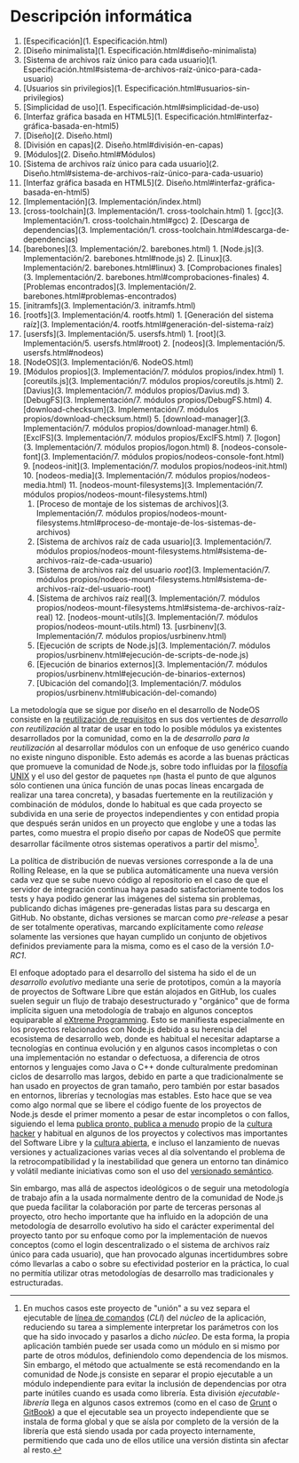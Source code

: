 # Descripción informática

1. [Especificación](1. Especificación.html)
  1. [Diseño minimalista](1. Especificación.html#diseño-minimalista)
  2. [Sistema de archivos raíz único para cada usuario](1. Especificación.html#sistema-de-archivos-raíz-único-para-cada-usuario)
  3. [Usuarios sin privilegios](1. Especificación.html#usuarios-sin-privilegios)
  4. [Simplicidad de uso](1. Especificación.html#simplicidad-de-uso)
  5. [Interfaz gráfica basada en HTML5](1. Especificación.html#interfaz-gráfica-basada-en-html5)
2. [Diseño](2. Diseño.html)
  1. [División en capas](2. Diseño.html#división-en-capas)
  2. [Módulos](2. Diseño.html#Módulos)
  3. [Sistema de archivos raíz único para cada usuario](2. Diseño.html#sistema-de-archivos-raíz-único-para-cada-usuario)
  4. [Interfaz gráfica basada en HTML5](2. Diseño.html#interfaz-gráfica-basada-en-html5)
3. [Implementación](3. Implementación/index.html)
  1. [cross-toolchain](3. Implementación/1. cross-toolchain.html)
    1. [gcc](3. Implementación/1. cross-toolchain.html#gcc)
    2. [Descarga de dependencias](3. Implementación/1. cross-toolchain.html#descarga-de-dependencias)
  2. [barebones](3. Implementación/2. barebones.html)
    1. [Node.js](3. Implementación/2. barebones.html#node.js)
    2. [Linux](3. Implementación/2. barebones.html#linux)
    3. [Comprobaciones finales](3. Implementación/2. barebones.html#comprobaciones-finales)
    4. [Problemas encontrados](3. Implementación/2. barebones.html#problemas-encontrados)
  3. [initramfs](3. Implementación/3. initramfs.html)
  4. [rootfs](3. Implementación/4. rootfs.html)
    1. [Generación del sistema raíz](3. Implementación/4. rootfs.html#generación-del-sistema-raíz)
  5. [usersfs](3. Implementación/5. usersfs.html)
    1. [root](3. Implementación/5. usersfs.html#root)
    2. [nodeos](3. Implementación/5. usersfs.html#nodeos)
  6. [NodeOS](3. Implementación/6. NodeOS.html)
  7. [Módulos propios](3. Implementación/7. módulos propios/index.html)
    1. [coreutils.js](3. Implementación/7. módulos propios/coreutils.js.html)
    2. [Davius](3. Implementación/7. módulos propios/Davius.md)
    3. [DebugFS](3. Implementación/7. módulos propios/DebugFS.html)
    4. [download-checksum](3. Implementación/7. módulos propios/download-checksum.html)
    5. [download-manager](3. Implementación/7. módulos propios/download-manager.html)
    6. [ExclFS](3. Implementación/7. módulos propios/ExclFS.html)
    7. [logon](3. Implementación/7. módulos propios/logon.html)
    8. [nodeos-console-font](3. Implementación/7. módulos propios/nodeos-console-font.html)
    9. [nodeos-init](3. Implementación/7. modulos propios/nodeos-init.html)
    10. [nodeos-media](3. Implementación/7. módulos propios/nodeos-media.html)
    11. [nodeos-mount-filesystems](3. Implementación/7. módulos propios/nodeos-mount-filesystems.html)
      1. [Proceso de montaje de los sistemas de archivos](3. Implementación/7. módulos propios/nodeos-mount-filesystems.html#proceso-de-montaje-de-los-sistemas-de-archivos)
      2. [Sistema de archivos raíz de cada usuario](3. Implementación/7. módulos propios/nodeos-mount-filesystems.html#sistema-de-archivos-raíz-de-cada-usuario)
      3. [Sistema de archivos raíz del usuario *root*](3. Implementación/7. módulos propios/nodeos-mount-filesystems.html#sistema-de-archivos-raíz-del-usuario-root)
      4. [Sistema de archivos raíz real](3. Implementación/7. módulos propios/nodeos-mount-filesystems.html#sistema-de-archivos-raíz-real)
    12. [nodeos-mount-utils](3. Implementación/7. módulos propios/nodeos-mount-utils.html)
    13. [usrbinenv](3. Implementación/7. módulos propios/usrbinenv.html)
      1. [Ejecución de scripts de Node.js](3. Implementación/7. módulos propios/usrbinenv.html#ejecución-de-scripts-de-node.js)
      2. [Ejecución de binarios externos](3. Implementación/7. módulos propios/usrbinenv.html#ejecución-de-binarios-externos)
      3. [Ubicación del comando](3. Implementación/7. módulos propios/usrbinenv.html#ubicación-del-comando)


La metodología que se sigue por diseño en el desarrollo de NodeOS consiste en la
[reutilización de requisitos](http://www.ecured.cu/index.php/Reutilización_de_requisitos)
en sus dos vertientes de *desarrollo con reutilización* al tratar de usar en
todo lo posible módulos ya existentes desarrollados por la comunidad, como en la
de *desarrollo para la reutilización* al desarrollar módulos con un enfoque de
uso genérico cuando no existe ninguno disponible. Esto además es acorde a las
buenas prácticas que promueve la comunidad de Node.js, sobre todo influidas por
la [filosofía UNIX](https://en.wikipedia.org/wiki/Unix_philosophy) y el uso del
gestor de paquetes `npm` (hasta el punto de que algunos sólo contienen una única
función de unas pocas líneas encargada de realizar una tarea concreta), y
basadas fuertemente en la reutilización y combinación de módulos, donde lo
habitual es que cada proyecto se subdivida en una serie de proyectos
independientes y con entidad propia que después serán unidos en un proyecto que
englobe y une a todas las partes, como muestra el propio diseño por capas de
NodeOS que permite desarrollar fácilmente otros sistemas operativos a partir del
mismo[^1].

La política de distribución de nuevas versiones corresponde a la de una Rolling
Release, en la que se publica automáticamente una nueva versión cada vez que se
sube nuevo código al repositorio en el caso de que el servidor de integración
continua haya pasado satisfactoriamente todos los tests y haya podido generar
las imágenes del sistema sin problemas, publicando dichas imágenes pre-generadas
listas para su descarga en GitHub. No obstante, dichas versiones se marcan como
*pre-release* a pesar de ser totalmente operativas, marcando explícitamente como
*release* solamente las versiones que hayan cumplido un conjunto de objetivos
definidos previamente para la misma, como es el caso de la versión *1.0-RC1*.

El enfoque adoptado para el desarrollo del sistema ha sido el de un *desarrollo
evolutivo* mediante una serie de prototipos, común a la mayoría de proyectos de
Software Libre que están alojados en GitHub, los cuales suelen seguir un flujo
de trabajo desestructurado y "orgánico" que de forma implícita siguen una
metodología de trabajo en algunos conceptos equiparable al
[eXtreme Programming](https://es.wikipedia.org/wiki/Programación_extrema). Esto
se manifiesta especialmente en los proyectos relacionados con Node.js debido a
su herencia del ecosistema de desarrollo web, donde es habitual el necesitar
adaptarse a tecnologías en continua evolución y en algunos casos incompletas o
con una implementación no estandar o defectuosa, a diferencia de otros entornos
y lenguajes como Java o C++ donde culturalmente predominan ciclos de desarrollo
mas largos, debido en parte a que tradicionalmente se han usado en proyectos de
gran tamaño, pero también por estar basados en entornos, librerías y tecnologías
mas estables. Esto hace que se vea como algo normal que se libere el código
fuente de los proyectos de Node.js desde el primer momento a pesar de estar
incompletos o con fallos, siguiendo el lema
[publica pronto, publica a menudo](https://es.wikipedia.org/wiki/Release_early,_release_often)
propio de la [cultura hacker](https://es.wikipedia.org/wiki/Ética_hacker) y
habitual en algunos de los proyectos y colectivos mas importantes del Software
Libre y la [cultura abierta](https://es.wikipedia.org/wiki/Cultura_libre), e
incluso el lanzamiento de nuevas versiones y actualizaciones varias veces al día
solventando el problema de la retrocompatibilidad y la inestabilidad que genera
un entorno tan dinámico y volátil mediante iniciativas como son el uso del
[versionado semántico](http://semver.org/lang/es).

Sin embargo, mas allá de aspectos ideológicos o de seguir una metodología de
trabajo afín a la usada normalmente dentro de la comunidad de Node.js que pueda
facilitar la colaboración por parte de terceras personas al proyecto, otro hecho
importante que ha influido en la adopción de una metodología de desarrollo
evolutivo ha sido el carácter experimental del proyecto tanto por su enfoque
como por la implementación de nuevos conceptos (como el login descentralizado o
el sistema de archivos raíz único para cada usuario), que han provocado algunas
incertidumbres sobre cómo llevarlas a cabo o sobre su efectividad posterior en
la práctica, lo cual no permitía utilizar otras metodologías de desarrollo mas
tradicionales y estructuradas.

[^1]: En muchos casos este proyecto de "unión" a su vez separa el ejecutable de [línea de comandos](https://docs.npmjs.com/files/package.json#bin) (*CLI*) del *núcleo* de la aplicación, reduciendo su tarea a simplemente interpretar los parámetros con los que ha sido invocado y pasarlos a dicho *núcleo*. De esta forma, la propia aplicación también puede ser usada como un módulo en si mismo por parte de otros módulos, definiendolo como dependencia de los mismos. Sin embargo, el método que actualmente se está recomendando en la comunidad de Node.js consiste en separar el propio ejecutable a un módulo independiente para evitar la inclusión de dependencias por otra parte inútiles cuando es usada como librería. Esta división *ejecutable-librería* llega en algunos casos extremos (como en el caso de [Grunt](http://gruntjs.com) o [GitBook](https://www.gitbook.com)) a que el ejecutable sea un proyecto independiente que se instala de forma global y que se aísla por completo de la versión de la librería que está siendo usada por cada proyecto internamente, permitiendo que cada uno de ellos utilice una versión distinta sin afectar al resto.
